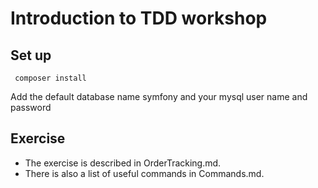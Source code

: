 # Introduction to TDD workshop

## Set up

 ```
  composer install
 ```
 
 Add the default database name symfony and your mysql user name and password

## Exercise

- The exercise is described in OrderTracking.md.
- There is also a list of useful commands in Commands.md.